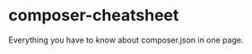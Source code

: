 composer-cheatsheet
===================

Everything you have to know about composer.json in one page.